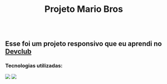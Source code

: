 <h1 align="center"> Projeto Mario Bros </h1>
<br>
<br>
<h2> Esse foi um projeto responsivo que eu aprendi no <a href="https://rodolfomori.com.br/devclub">Devclub</a></h2>
<h3> Tecnologias utilizadas: </h3>
<img src="https://img.shields.io/badge/HTML5-E34F26?style=for-the-badge&logo=html5&logoColor=white">
<img src="https://img.shields.io/badge/CSS3-1572B6?style=for-the-badge&logo=css3&logoColor=white">


